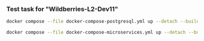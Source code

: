 ### Test task for "Wildberries-L2-Dev11"

```bash
docker compose --file docker-compose-postgresql.yml up --detach --build
```

```bash
docker compose --file docker-compose-microservices.yml up --detach --build
```
